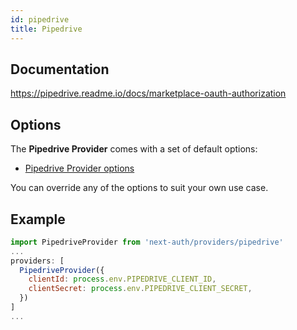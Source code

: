 ```yaml
---
id: pipedrive
title: Pipedrive
---
```


## Documentation

https://pipedrive.readme.io/docs/marketplace-oauth-authorization

## Options

The **Pipedrive Provider** comes with a set of default options:

- [Pipedrive Provider options](https://github.com/nextauthjs/next-auth/blob/main/src/providers/pipedrive.ts)

You can override any of the options to suit your own use case.

## Example

```js
import PipedriveProvider from 'next-auth/providers/pipedrive'
...
providers: [
  PipedriveProvider({
    clientId: process.env.PIPEDRIVE_CLIENT_ID,
    clientSecret: process.env.PIPEDRIVE_CLIENT_SECRET,
  })
]
...
```